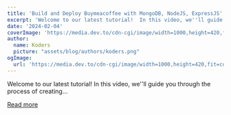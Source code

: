 ```yaml
---
title: 'Build and Deploy Buymeacoffee with MongoDB, NodeJS, ExpressJS'
excerpt: 'Welcome to our latest tutorial!  In this video, we''ll guide you through the process of creating...'
date: '2024-02-04'
coverImage: 'https://media.dev.to/cdn-cgi/image/width=1000,height=420,fit=cover,gravity=auto,format=auto/https%3A%2F%2Fdev-to-uploads.s3.amazonaws.com%2Fuploads%2Farticles%2F7cucwzt25t25ncln372s.png'
author:
  name: Koders
  picture: "assets/blog/authors/koders.png"
ogImage:
  url: 'https://media.dev.to/cdn-cgi/image/width=1000,height=420,fit=cover,gravity=auto,format=auto/https%3A%2F%2Fdev-to-uploads.s3.amazonaws.com%2Fuploads%2Farticles%2F7cucwzt25t25ncln372s.png'
---
```


Welcome to our latest tutorial!  In this video, we''ll guide you through the process of creating...

[Read more](https://dev.to/codewithsadee/build-and-deploy-buymeacoffee-with-mongodb-nodejs-expressjs-pia)
